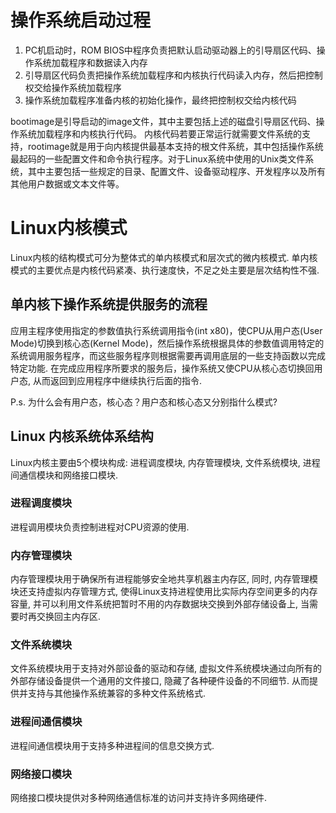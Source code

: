 # 操作系统启动过程

1. PC机启动时，ROM BIOS中程序负责把默认启动驱动器上的引导扇区代码、操作系统加载程序和数据读入内存
2. 引导扇区代码负责把操作系统加载程序和内核执行代码读入内存，然后把控制权交给操作系统加载程序
3. 操作系统加载程序准备内核的初始化操作，最终把控制权交给内核代码

bootimage是引导启动的image文件，其中主要包括上述的磁盘引导扇区代码、操作系统加载程序和内核执行代码。
内核代码若要正常运行就需要文件系统的支持，rootimage就是用于向内核提供最基本支持的根文件系统，其中包括操作系统最起码的一些配置文件和命令执行程序。对于Linux系统中使用的Unix类文件系统，其中主要包括一些规定的目录、配置文件、设备驱动程序、开发程序以及所有其他用户数据或文本文件等。

# Linux内核模式
Linux内核的结构模式可分为整体式的单内核模式和层次式的微内核模式. 单内核模式的主要优点是内核代码紧凑、执行速度快，不足之处主要是层次结构性不强.

## 单内核下操作系统提供服务的流程
应用主程序使用指定的参数值执行系统调用指令(int x80)，使CPU从用户态(User Mode)切换到核心态(Kernel Mode)，然后操作系统根据具体的参数值调用特定的系统调用服务程序，而这些服务程序则根据需要再调用底层的一些支持函数以完成特定功能. 在完成应用程序所要求的服务后，操作系统又使CPU从核心态切换回用户态, 从而返回到应用程序中继续执行后面的指令. 

P.s. 为什么会有用户态，核心态？用户态和核心态又分别指什么模式?


## Linux 内核系统体系结构
Linux内核主要由5个模块构成: 进程调度模块, 内存管理模块, 文件系统模块, 进程间通信模块和网络接口模块. 

### 进程调度模块
进程调用模块负责控制进程对CPU资源的使用. 


### 内存管理模块
内存管理模块用于确保所有进程能够安全地共享机器主内存区, 同时, 内存管理模块还支持虚拟内存管理方式, 使得Linux支持进程使用比实际内存空间更多的内存容量, 并可以利用文件系统把暂时不用的内存数据块交换到外部存储设备上, 当需要时再交换回主内存区. 


### 文件系统模块
文件系统模块用于支持对外部设备的驱动和存储, 虚拟文件系统模块通过向所有的外部存储设备提供一个通用的文件接口, 隐藏了各种硬件设备的不同细节. 从而提供并支持与其他操作系统兼容的多种文件系统格式. 


### 进程间通信模块
进程间通信模块用于支持多种进程间的信息交换方式.

### 网络接口模块
网络接口模块提供对多种网络通信标准的访问并支持许多网络硬件.

 
